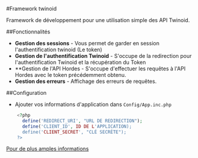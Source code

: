 #Framework twinoid

Framework de développement pour une utilisation simple des API Twinoid.

##Fonctionnalités
* **Gestion des sessions** - Vous permet de garder en session l'authentification twinoid (Le token)
* **Gestion de l'authentification Twinoid** - S'occupe de la redirection pour l'authentification Twinoid et la récupération du Token
* **Gestion de l'API Hordes - S'occupe d'effectuer les requêtes à l'API Hordes avec le token précédemment obtenu.
* **Gestion des erreurs** - Affichage des erreurs de requêtes.

##Configuration
* Ajouter vos informations d'application dans `Config/App.inc.php`
```php
    <?php
      define('REDIRECT_URI', "URL DE REDIRECTION");
      define('CLIENT_ID', ID DE L'APPLICATION);
      define('CLIENT_SECRET', "CLÉ SECRÈTE");
    ?>
```

[Pour de plus amples informations](http://twd.io/e/OAwW0w/0)
